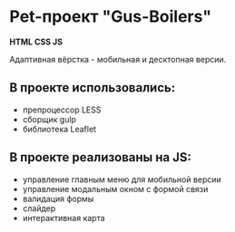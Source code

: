 # Pet-проект "Gus-Boilers"

**HTML CSS JS**

Адаптивная вёрстка - мобильная и десктопная версии.

## В проекте использовались:
* препроцессор LESS
* сборщик gulp
* библиотека Leaflet

## В проекте реализованы на JS:
* управление главным меню для мобильной версии
* управление модальным окном с формой связи
* валидация формы
* слайдер
* интерактивная карта
